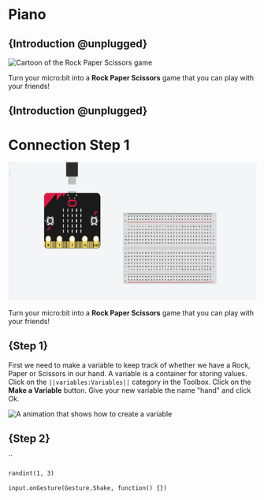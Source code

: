 # Piano

## {Introduction @unplugged}

![Cartoon of the Rock Paper Scissors game](https://drive.usercontent.google.com/download?id=1Um9zWNdM1HOHwPTSBYEqqJaABLsviJcf&authuser=0)


Turn your micro:bit into a **Rock Paper Scissors** game that you can play with your friends!



## {Introduction @unplugged}

# Connection Step 1
![Cartoon of the Rock Paper Scissors game](https://raw.githubusercontent.com/Guhan-12345/Tutorial/master/docs/static/S1.png)


Turn your micro:bit into a **Rock Paper Scissors** game that you can play with your friends!

## {Step 1}

First we need to make a variable to keep track of whether we have a Rock, Paper or Scissors in our hand. A variable is a container for storing values. Click on the ``||variables:Variables||`` category in the Toolbox. Click on the **Make a Variable** button. Give your new variable the name "hand" and click Ok.

![A animation that shows how to create a variable](/static/mb/projects/rock-paper-scissors/newvar.gif)

## {Step 2}
``

```blockconfig.global
randint(1, 3)
```

```template
input.onGesture(Gesture.Shake, function() {})
```